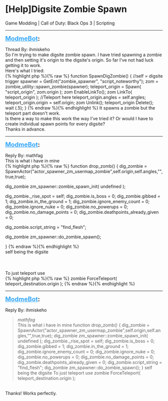 # [Help]Digsite Zombie Spawn
Game Modding | Call of Duty: Black Ops 3 | Scripting

---
<strong style="font-size: 1.4em;"><span style="text-decoration: underline;text-decoration-color: #34a7f9;"><span style="color:#34a7f9;">ModmeBot</span></span>:</strong>

<p>Thread By: ihmiskeho<br />So I&#39;m trying to make digsite zombie spawn. I have tried spawning a zombie and then setting it&#39;s origin to the digsite&#39;s origin. So far I&#39;ve not had luck getting it to work.<br />Here&#39;s what I tried:<br />{% highlight php %}{% raw %}
function SpawnDigZombie()
{
	//self = digsite trigger
	spawner = GetEnt("zombie_spawner", "script_noteworthy");
	zom = zombie_utility::spawn_zombie(spawner);
	teleport_origin = Spawn( "script_origin", zom.origin );
	zom EnableLinkTo();
	zom LinkTo( teleport_origin );
	//Teleport here
	teleport_origin.angles = self.angles;
	teleport_origin.origin = self.origin;
	zom Unlink();
	teleport_origin Delete();
	wait (.5);
}
{% endraw %}{% endhighlight %}
It spawns a zombie but the teleport part doesn&#39;t work.<br />Is there a way to make this work the way I&#39;ve tried it? Or would I have to create individual spawn points for every digsite?<br />Thanks in advance.</p>

---
<strong style="font-size: 1.4em;"><span style="text-decoration: underline;text-decoration-color: #34a7f9;"><span style="color:#34a7f9;">ModmeBot</span></span>:</strong>

<p>Reply By: mathfag<br />This is what i have in mine<br />{% highlight php %}{% raw %}
function drop_zomb()
{
dig_zombie = SpawnActor("actor_spawner_zm_usermap_zombie",self.origin,self.angles,"",true,true);

dig_zombie zm_spawner::zombie_spawn_init( undefined );

dig_zombie._rise_spot = self;
dig_zombie.is_boss = 0;
dig_zombie.gibbed = 1;
dig_zombie.in_the_ground = 1;
dig_zombie.ignore_enemy_count = 0;
dig_zombie.ignore_nuke = 0;
dig_zombie.no_powerups = 0;
dig_zombie.no_damage_points = 0;
dig_zombie.deathpoints_already_given = 0;

dig_zombie.script_string = "find_flesh";

dig_zombie zm_spawner::do_zombie_spawn();   		
   
}
{% endraw %}{% endhighlight %}
 <br />self being the digsite<br /> <br /> <br /> <br />To just teleport use<br />{% highlight php %}{% raw %}
zombie ForceTeleport( teleport_destination.origin );
{% endraw %}{% endhighlight %}
</p>

---
<strong style="font-size: 1.4em;"><span style="text-decoration: underline;text-decoration-color: #34a7f9;"><span style="color:#34a7f9;">ModmeBot</span></span>:</strong>

<p>Reply By: ihmiskeho<br /><blockquote><em>mathfag</em><br />This is what i have in mine function drop_zomb() { dig_zombie = SpawnActor(&quot;actor_spawner_zm_usermap_zombie&quot;,self.origin,self.angles,&quot;&quot;,true,true); dig_zombie zm_spawner::zombie_spawn_init( undefined ); dig_zombie._rise_spot = self; dig_zombie.is_boss = 0; dig_zombie.gibbed = 1; dig_zombie.in_the_ground = 1; dig_zombie.ignore_enemy_count = 0; dig_zombie.ignore_nuke = 0; dig_zombie.no_powerups = 0; dig_zombie.no_damage_points = 0; dig_zombie.deathpoints_already_given = 0; dig_zombie.script_string = &quot;find_flesh&quot;; dig_zombie zm_spawner::do_zombie_spawn(); }   self being the digsite       To just teleport use zombie ForceTeleport( teleport_destination.origin );</blockquote><br /> Thanks! Works perfectly.</p>
